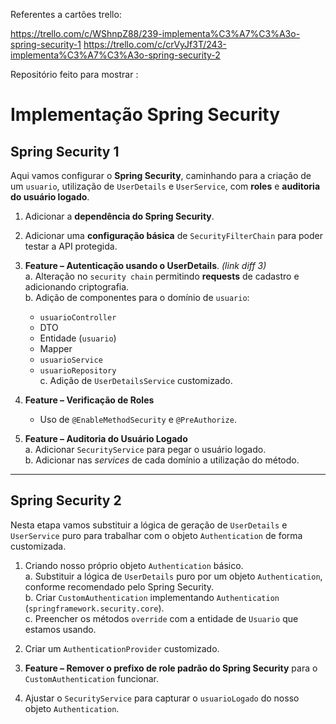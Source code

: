 Referentes a cartões trello:

https://trello.com/c/WShnpZ88/239-implementa%C3%A7%C3%A3o-spring-security-1
https://trello.com/c/crVyJf3T/243-implementa%C3%A7%C3%A3o-spring-security-2


Repositório feito para mostrar :

# Implementação Spring Security

## Spring Security 1

Aqui vamos configurar o **Spring Security**, caminhando para a criação de um `usuario`, utilização de `UserDetails` e `UserService`, com **roles** e **auditoria do usuário logado**.

1. Adicionar a **dependência do Spring Security**.  

2. Adicionar uma **configuração básica** de `SecurityFilterChain` para poder testar a API protegida.  

3. **Feature – Autenticação usando o UserDetails**. *(link diff 3)*  
   a. Alteração no `security chain` permitindo **requests** de cadastro e adicionando criptografia.  
   b. Adição de componentes para o domínio de `usuario`:  
      - `usuarioController`  
      - DTO  
      - Entidade (`usuario`)  
      - Mapper  
      - `usuarioService`  
      - `usuarioRepository`  
   c. Adição de `UserDetailsService` customizado.

4. **Feature – Verificação de Roles**  
   - Uso de `@EnableMethodSecurity` e `@PreAuthorize`.

5. **Feature – Auditoria do Usuário Logado**  
   a. Adicionar `SecurityService` para pegar o usuário logado.  
   b. Adicionar nas *services* de cada domínio a utilização do método.

---

## Spring Security 2

Nesta etapa vamos substituir a lógica de geração de `UserDetails` e `UserService` puro para trabalhar com o objeto `Authentication` de forma customizada.

1. Criando nosso próprio objeto `Authentication` básico.  
   a. Substituir a lógica de `UserDetails` puro por um objeto `Authentication`, conforme recomendado pelo Spring Security.  
   b. Criar `CustomAuthentication` implementando `Authentication` (`springframework.security.core`).  
   c. Preencher os métodos `override` com a entidade de `Usuario` que estamos usando.

2. Criar um `AuthenticationProvider` customizado.

3. **Feature – Remover o prefixo de role padrão do Spring Security** para o `CustomAuthentication` funcionar.

4. Ajustar o `SecurityService` para capturar o `usuarioLogado` do nosso objeto `Authentication`.
